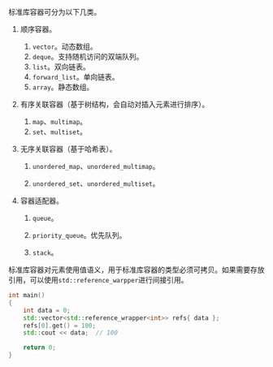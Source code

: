 标准库容器可分为以下几类。

1. 顺序容器。
   1. `vector`。动态数组。
   2. `deque`。支持随机访问的双端队列。
   3. `list`。双向链表。
   4. `forward_list`。单向链表。
   5. `array`。静态数组。

2. 有序关联容器（基于树结构，会自动对插入元素进行排序）。
   1. `map`、`multimap`。
   2. `set`、`multiset`。

3. 无序关联容器（基于哈希表）。

   1. `unordered_map`、`unordered_multimap`。

   2. `unordered_set`、`unordered_multiset`。

4. 容器适配器。

   1. `queue`。

   2. `priority_queue`。优先队列。

   3. `stack`。

标准库容器对元素使用值语义，用于标准库容器的类型必须可拷贝。如果需要存放引用，可以使用`std::reference_warpper`进行间接引用。

```cpp
int main()
{
    int data = 0;
    std::vector<std::reference_wrapper<int>> refs{ data };
    refs[0].get() = 100;
    std::cout << data;  // 100

    return 0;
}
```

